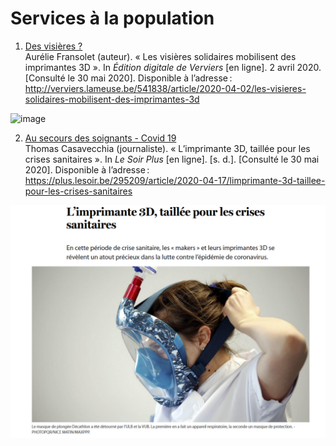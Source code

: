# Services à la population

1. [Des visières ?](https://verviers.lameuse.be/541838/article/2020-04-02/les-visieres-solidaires-mobilisent-des-imprimantes-3d)  
Aurélie Fransolet (auteur). « Les visières solidaires mobilisent des imprimantes 3D ». In _Édition digitale de Verviers_ [en ligne]. 2 avril 2020. [Consulté le 30 mai 2020]. Disponible à l’adresse : http://verviers.lameuse.be/541838/article/2020-04-02/les-visieres-solidaires-mobilisent-des-imprimantes-3d

![image](images/3dvisières.png)

2. [Au secours des soignants - Covid 19](https://plus.lesoir.be/295209/article/2020-04-17/limprimante-3d-taillee-pour-les-crises-sanitaires)  
Thomas Casavecchia (journaliste). « L’imprimante 3D, taillée pour les crises sanitaires ». In _Le Soir Plus_ [en ligne]. [s. d.]. [Consulté le 30 mai 2020]. Disponible à l’adresse : https://plus.lesoir.be/295209/article/2020-04-17/limprimante-3d-taillee-pour-les-crises-sanitaires

![image](images/3dsoir.png)
